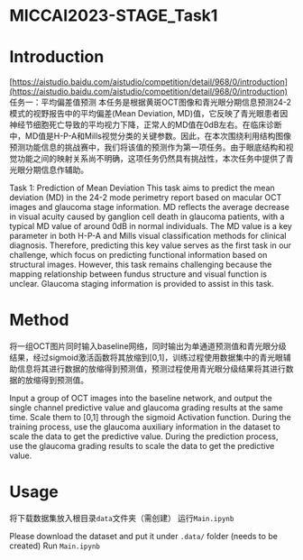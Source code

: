 # MICCAI2023-STAGE_Task1

# Introduction
[https://aistudio.baidu.com/aistudio/competition/detail/968/0/introduction](https://aistudio.baidu.com/aistudio/competition/detail/968/0/introduction)
任务一：平均偏差值预测
本任务是根据黄斑OCT图像和青光眼分期信息预测24-2模式的视野报告中的平均偏差(Mean Deviation, MD)值，它反映了青光眼患者因神经节细胞死亡导致的平均视力下降，正常人的MD值在0dB左右。在临床诊断中，MD值是H-P-A和Mills视觉分类的关键参数。因此，在本次围绕利用结构图像预测功能信息的挑战赛中，我们将该值的预测作为第一项任务。由于眼底结构和视觉功能之间的映射关系尚不明确，这项任务仍然具有挑战性，本次任务中提供了青光眼分期信息作辅助。

Task 1: Prediction of Mean Deviation
This task aims to predict the mean deviation (MD) in the 24-2 mode perimetry report based on macular OCT images and glaucoma stage information. MD reflects the average decrease in visual acuity caused by ganglion cell death in glaucoma patients, with a typical MD value of around 0dB in normal individuals. The MD value is a key parameter in both H-P-A and Mills visual classification methods for clinical diagnosis. Therefore, predicting this key value serves as the first task in our challenge, which focus on predicting functional information based on structural images. However, this task remains challenging because the mapping relationship between fundus structure and visual function is unclear. Glaucoma staging information is provided to assist in this task.

# Method
将一组OCT图片同时输入baseline网络，同时输出为单通道预测值和青光眼分级结果，经过sigmoid激活函数将其放缩到[0,1]，训练过程使用数据集中的青光眼辅助信息将其进行数据的放缩得到预测值，预测过程使用青光眼分级结果将其进行数据的放缩得到预测值。

Input a group of OCT images into the baseline network, and output the single channel predictive value and glaucoma grading results at the same time. Scale them to [0,1] through the sigmoid Activation function. During the training process, use the glaucoma auxiliary information in the dataset to scale the data to get the predictive value. During the prediction process, use the glaucoma grading results to scale the data to get the predictive value.

# Usage
将下载数据集放入根目录`data`文件夹（需创建）
运行`Main.ipynb`

Please download the dataset and put it under `.data/` folder (needs to be created)
Run `Main.ipynb`

